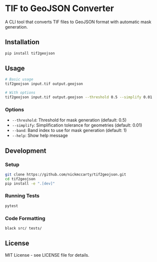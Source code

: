 # TIF to GeoJSON Converter

A CLI tool that converts TIF files to GeoJSON format with automatic mask generation.

## Installation

```bash
pip install tif2geojson
```

## Usage

```bash
# Basic usage
tif2geojson input.tif output.geojson

# With options
tif2geojson input.tif output.geojson --threshold 0.5 --simplify 0.01
```

### Options

- `--threshold`: Threshold for mask generation (default: 0.5)
- `--simplify`: Simplification tolerance for geometries (default: 0.01)
- `--band`: Band index to use for mask generation (default: 1)
- `--help`: Show help message

## Development

### Setup

```bash
git clone https://github.com/nickmccarty/tif2geojson.git
cd tif2geojson
pip install -e ".[dev]"
```

### Running Tests

```bash
pytest
```

### Code Formatting

```bash
black src/ tests/
```

## License

MIT License - see LICENSE file for details.
